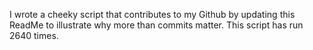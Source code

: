I wrote a cheeky script that contributes to my Github by updating this ReadMe to illustrate why more than commits matter. This script has run 2640 times.